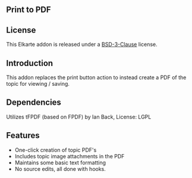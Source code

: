 ## Print to PDF

## License
This Elkarte addon is released under a [BSD-3-Clause](http://opensource.org/licenses/BSD-3-Clause) license.

## Introduction
This addon replaces the print button action to instead create a PDF of the topic for viewing / saving.

## Dependencies
Utilizes tFPDF (based on FPDF) by Ian Back, License:  LGPL

## Features
  - One-click creation of topic PDF's
  - Includes topic image attachments in the PDF
  - Maintains some basic text formatting
  - No source edits, all done with hooks.
